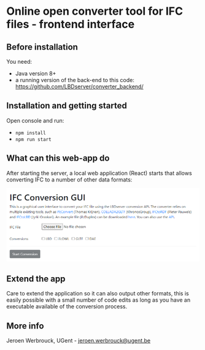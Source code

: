# Online open converter tool for IFC files - frontend interface

## Before installation
You need:
- Java version 8+
- a running version of the back-end to this code: https://github.com/LBDserver/converter_backend/

## Installation and getting started
Open console and run:
- `npm install`
- `npm run start`

## What can this web-app do
After starting the server, a local web application (React) starts that allows converting IFC to a number of other data formats:

![interface](img/interface.png "Interface of LBD converter tool")

## Extend the app
Care to extend the application so it can also output other formats, this is easily possible with a small number of code edits as long as you have an executable available of the conversion process.

## More info
Jeroen Werbrouck, UGent - jeroen.werbrouck@ugent.be
